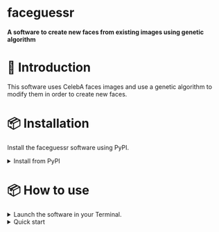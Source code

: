# faceguessr

**A software to create new faces from existing images using genetic algorithm**

# 👋 Introduction

This software uses CelebA faces images and use a genetic algorithm to modify them in order to create new faces.

# 📦 Installation

Install the faceguessr software using PyPI.

<details>
<summary>Install from PyPI</summary>
First, you can create a virtual environment : 
  
```bash
python3 -m venv launch_faceguessr
```
```bash
source launch_faceguessr/bin/activate
```

Installing the library with pip is the easiest way to get started with faceguessr.

```bash
python3 -m pip install --index-url https://test.pypi.org/simple/ --no-deps faceguessr
```

Then go to the folder where faceguessr is : 

```bash
cd launch_faceguessr/lib/python3.9/site-packages/faceguessr
```

If you do not have all the required packages, use : 

```bash
pip install -r requirements.txt
```
Launch setup.py the first time you download faceguessr in order to download the remaining files needed to use faceguessr.

```bash
python3 setup.py 
```



</details>

# 📦 How to use

<details>
<summary>Launch the software in your Terminal.</summary>

  
You have to be in the faceguessr directory where the file application.py is.


Type the following code and wait for the software to launch :
  
```bash
python3 application.py
```

</details>

<details>
<summary>Quick start</summary>
  
1. Click on this icon :
<p align="center">
  <img src="https://github.com/survet02/devLog/blob/main/images/open2.png" width="100">
</p>

2. Select :
- gender (Male, Female default = Female)
- hair color (Blond, Brown, default = both)
- skin tone (Pale, Dark, default = both)
- number of images to display (from 1 to 9)

3. Click on this icon to select images :

<p align="center">
  <img src="https://github.com/survet02/devLog/blob/main/images/select2.png" width="100">
</p>

4. Select at least two images that you want to use to create new faces from them.

5. Click on this icon to launch face modifications :

<p align="center">
  <img src="https://github.com/survet02/devLog/blob/main/images/round.png" width="100">
</p>

The selected images are displayed in the history panel. Newly generated images are surrounded by a golden rectangle. Non-selected images are replaced by new images from CelebA.

6. Click on this icon to select the final image that you are happy with :

<p align="center">
  <img src="https://github.com/survet02/devLog/blob/main/images/select2.png" width="100">
</p>

7. Click on this icon to see the image in a pop up frame :

<p align="center">
  <img src="https://github.com/survet02/devLog/blob/main/images/export_87484.png" width="100">
</p>

</details>
